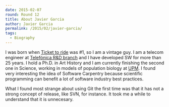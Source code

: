 ```yaml
---
date: 2015-02-07
round: Round 12
title: About Javier Garcia
author: Javier Garcia
permalink: /2015/02/javier-garcia/
tags:
  - Biography
---
```

I was born when [Ticket to ride](https://www.youtube.com/watch?v=VMxyK9azXR4) was #1, so I am a vintage guy. I am a telecom engineer 
at [Telefónica R&D branch](http://www.tid.es) and I have developed SW for more than 25 years. I hold a Ph.D. in Art History and I
am currently finishing the second one in Science, working in models of population biology at [UPM](http://www.upm.es). I found very interesting the idea of Software Carpentry because scientific programming can benefit a lot of software industry best practices.

What I found most strange about using Git the first time was that it has not a strong concept of release, like SVN, for instance. It took me a while to understand that it is unnecesary.
